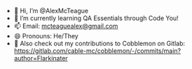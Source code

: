 - 👋 Hi, I’m @AlexMcTeague
- 🌱 I’m currently learning QA Essentials through Code You!
- 📫 Email: mcteaguealex@gmail.com
- 😄 Pronouns: He/They
- 🔗 Also check out my contributions to Cobblemon on Gitlab: https://gitlab.com/cable-mc/cobblemon/-/commits/main?author=Flarkinater

<!---
AlexMcTeague/AlexMcTeague is a ✨ special ✨ repository because its `README.md` (this file) appears on your GitHub profile.
You can click the Preview link to take a look at your changes.
--->
